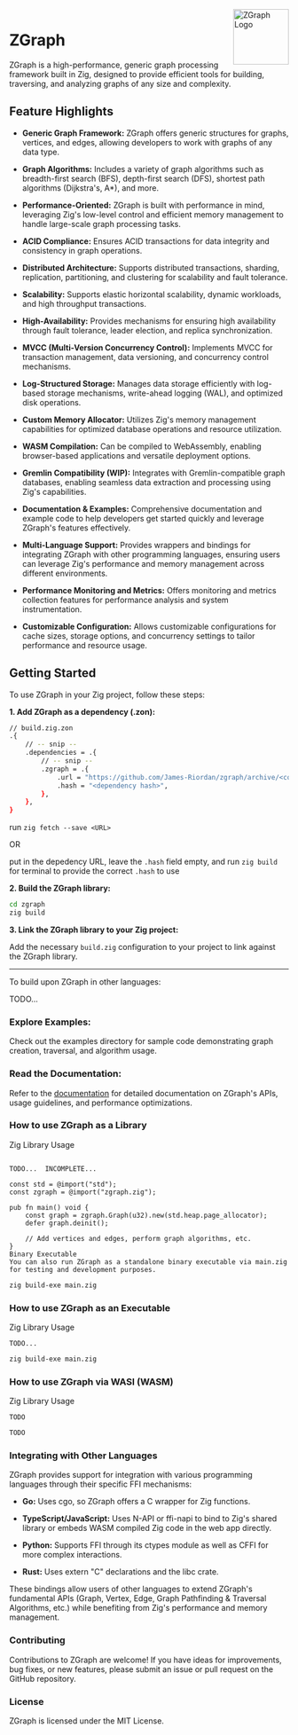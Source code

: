 <a href="https://zgraph.xyz/">
    <img src="https://gist.githubusercontent.com/James-Riordan/a67bae3fd380bc23153c7a6446fa9d11/raw/3965fdde3b8e8e9b99365a87603f4b33abfb721e/ZGraph-Logo.svg" alt="ZGraph Logo" title="ZGraph" align="right" height="100" />
</a>

<!-- ![ZGraph Logo](https://gist.githubusercontent.com/James-Riordan/a67bae3fd380bc23153c7a6446fa9d11/raw/3965fdde3b8e8e9b99365a87603f4b33abfb721e/ZGraph-Logo.svg) -->

# ZGraph

ZGraph is a high-performance, generic graph processing framework built in Zig, designed to provide efficient tools for building, traversing, and analyzing graphs of any size and complexity.

## Feature Highlights

- **Generic Graph Framework:**
ZGraph offers generic structures for graphs, vertices, and edges, allowing developers to work with graphs of any data type.

- **Graph Algorithms:** Includes a variety of graph algorithms such as breadth-first search (BFS), depth-first search (DFS), shortest path algorithms (Dijkstra's, A*), and more.

- **Performance-Oriented:** ZGraph is built with performance in mind, leveraging Zig's low-level control and efficient memory management to handle large-scale graph processing tasks.

- **ACID Compliance:** Ensures ACID transactions for data integrity and consistency in graph operations.

- **Distributed Architecture:** Supports distributed transactions, sharding, replication, partitioning, and clustering for scalability and fault tolerance.

- **Scalability:** Supports elastic horizontal scalability, dynamic workloads, and high throughput transactions.

- **High-Availability:** Provides mechanisms for ensuring high availability through fault tolerance, leader election, and replica synchronization.

- **MVCC (Multi-Version Concurrency Control):** Implements MVCC for transaction management, data versioning, and concurrency control mechanisms.

- **Log-Structured Storage:** Manages data storage efficiently with log-based storage mechanisms, write-ahead logging (WAL), and optimized disk operations.

- **Custom Memory Allocator:** Utilizes Zig's memory management capabilities for optimized database operations and resource utilization.

- **WASM Compilation:** Can be compiled to WebAssembly, enabling browser-based applications and versatile deployment options.

- **Gremlin Compatibility (WIP):** Integrates with Gremlin-compatible graph databases, enabling seamless data extraction and processing using Zig's capabilities.

- **Documentation & Examples:** Comprehensive documentation and example code to help developers get started quickly and leverage ZGraph's features effectively.

- **Multi-Language Support:** Provides wrappers and bindings for integrating ZGraph with other programming languages, ensuring users can leverage Zig's performance and memory management across different environments.

- **Performance Monitoring and Metrics:** Offers monitoring and metrics collection features for performance analysis and system instrumentation.

- **Customizable Configuration:** Allows customizable configurations for cache sizes, storage options, and concurrency settings to tailor performance and resource usage.

## Getting Started

To use ZGraph in your Zig project, follow these steps:

**1. Add ZGraph as a dependency (.zon):**

```sh
// build.zig.zon
.{
    // -- snip --
    .dependencies = .{
        // -- snip --
        .zgraph = .{
            .url = "https://github.com/James-Riordan/zgraph/archive/<commit SHA>.tar.gz",
            .hash = "<dependency hash>",
        },
    },
}
```

run `zig fetch --save <URL>`

OR

put in the depedency URL, leave the `.hash` field empty, and run `zig build` for terminal to provide the  correct `.hash` to use

**2. Build the ZGraph library:**

```sh
cd zgraph
zig build
```

**3. Link the ZGraph library to your Zig project:**

Add the necessary `build.zig` configuration to your project to link against the ZGraph library.

---

To build upon ZGraph in other languages:

TODO...

### Explore Examples:

Check out the examples directory for sample code demonstrating graph creation, traversal, and algorithm usage.

### Read the Documentation:

Refer to the [documentation](https://zgraph.xyz) for detailed documentation on ZGraph's APIs, usage guidelines, and performance optimizations.

### How to use ZGraph as a Library

Zig Library Usage

```zig

TODO...  INCOMPLETE...

const std = @import("std");
const zgraph = @import("zgraph.zig");

pub fn main() void {
    const graph = zgraph.Graph(u32).new(std.heap.page_allocator);
    defer graph.deinit();

    // Add vertices and edges, perform graph algorithms, etc.
}
Binary Executable
You can also run ZGraph as a standalone binary executable via main.zig for testing and development purposes.
```

```sh
zig build-exe main.zig
```

### How to use ZGraph as an Executable

Zig Library Usage

```zig
TODO...

```

```sh
zig build-exe main.zig
```

### How to use ZGraph via WASI (WASM)

Zig Library Usage

```zig
TODO
```

```sh
TODO
```

### Integrating with Other Languages

ZGraph provides support for integration with various programming languages through their specific FFI mechanisms:

- **Go:** Uses cgo, so ZGraph offers a C wrapper for Zig functions.

- **TypeScript/JavaScript:** Uses N-API or ffi-napi to bind to Zig's shared library or embeds WASM compiled Zig code in the web app directly.

- **Python:** Supports FFI through its ctypes module as well as CFFI for more complex interactions.

- **Rust:** Uses extern "C" declarations and the libc crate.

These bindings allow users of other languages to extend ZGraph's fundamental APIs (Graph, Vertex, Edge, Graph Pathfinding & Traversal Algorithms, etc.) while benefiting from Zig's performance and memory management.

### Contributing

Contributions to ZGraph are welcome! If you have ideas for improvements, bug fixes, or new features, please submit an issue or pull request on the GitHub repository.

### License

ZGraph is licensed under the MIT License.
